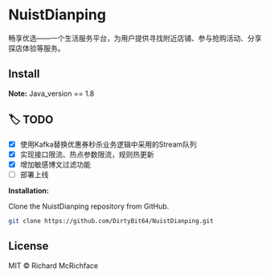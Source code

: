# NuistDianping
畅享优选——一个生活服务平台，为用户提供寻找附近店铺、参与抢购活动、分享探店体验等服务。
## Install

**Note:**
Java_version == 1.8

## :label: TODO 
- [x] 使用Kafka替换优惠券秒杀业务逻辑中采用的Stream队列
- [x] 实现接口限流、热点参数限流，规则热更新
- [x] 增加敏感博文过滤功能
- [ ] 部署上线

**Installation:**

Clone the NuistDianping repository from GitHub.
```bash
git clone https://github.com/DirtyBit64/NuistDianping.git
```

## License
MIT © Richard McRichface
